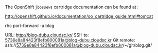 The OpenShift `jbossews` cartridge documentation can be found at :

http://openshift.github.io/documentation/oo_cartridge_guide.html#tomcat


rhc port-forward -a blog

  URL:        http://blog-dubu.cloudsc.kr/
  SSH to:     5739e8a84423f8efb800081a@blog-dubu.cloudsc.kr
  Git remote: ssh://5739e8a84423f8efb800081a@blog-dubu.cloudsc.kr/~/git/blog.git/

